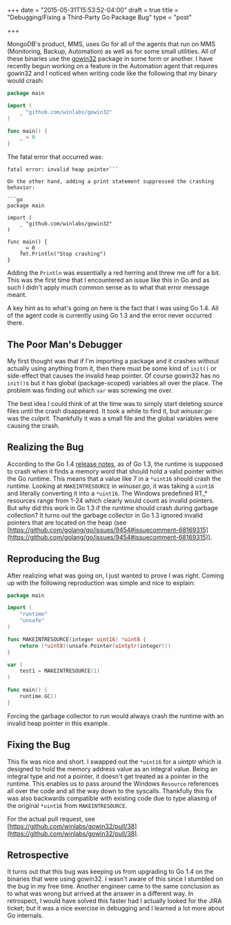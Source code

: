 +++
date = "2015-05-31T15:53:52-04:00"
draft = true
title = "Debugging/Fixing a Third-Party Go Package Bug"
type = "post"

+++

MongoDB's product, MMS, uses Go for all of the agents that run on MMS (Monitoring, Backup, Automation) as well as for some small utilities. All of these binaries use the [gowin32](https://github.com/winlabs/gowin32) package in some form or another. I have recently begun working on a feature in the Automation agent that requires gowin32 and I noticed when writing code like the following that my binary would crash:

<!--more-->

```go
package main

import (
	_ "github.com/winlabs/gowin32"
)

func main() {
	_ = 0
}
```

The fatal error that occurred was:

```runtime: garbage collector found invalid heap pointer *(0x68e60+0x0)=0x1 s=nil
fatal error: invalid heap pointer```

On the other hand, adding a print statement suppressed the crashing behavior:

```go
package main

import (
	_ "github.com/winlabs/gowin32"
)

func main() {
	_ = 0
	fmt.Println("Stop crashing")
}
```

Adding the ```Println``` was essentially a red herring and threw me off for a bit. This was the first time that I encountered an issue like this in Go and as such I didn't apply much common sense as to what that error message meant.

A key hint as to what's going on here is the fact that I was using Go 1.4. All of the agent code is currently using Go 1.3 and the error never occurred there.

## The Poor Man's Debugger

My first thought was that if I'm importing a package and it crashes without actually using anything from it, then there must be some kind of ```init()``` or side-effect that causes the invalid heap pointer. Of course gowin32 has no ```init()```s but it has global (package-scoped) variables all over the place. The problem was finding out which ```var``` was screwing me over.

The best idea I could think of at the time was to simply start deleting source files until the crash disappeared. It took a while to find it, but *winuser.go* was the culprit. Thankfully it was a small file and the global variables were causing the crash.

## Realizing the Bug

According to the Go 1.4 [release notes](https://golang.org/doc/go1.4), as of Go 1.3, the runtime is supposed to crash when it finds a memory word that should hold a valid pointer within the Go runtime. This means that a value like 7 in a ```*uint16``` should crash the runtime. Looking at ```MAKEINTRESOURCE``` in *winuser.go*, it was taking a ```uint16``` and literally converting it into a ```*uint16```. The Windows predefined RT_* resources range from 1-24 which clearly would count as invalid pointers. But why did this work in Go 1.3 if the runtime should crash during garbage collection? It turns out the garbage collector in Go 1.3 ignored invalid pointers that are located on the heap (see [https://github.com/golang/go/issues/9454#issuecomment-68169315](https://github.com/golang/go/issues/9454#issuecomment-68169315)).

## Reproducing the Bug

After realizing what was going on, I just wanted to prove I was right. Coming up with the following reproduction was simple and nice to explain:

```go
package main

import (
    "runtime"
    "unsafe"
)

func MAKEINTRESOURCE(integer uint16) *uint8 {
    return (*uint8)(unsafe.Pointer(uintptr(integer)))
}

var (
    test1 = MAKEINTRESOURCE(1)
)

func main() {
    runtime.GC()
}
```

Forcing the garbage collector to run would always crash the runtime with an invalid heap pointer in this example.

## Fixing the Bug

This fix was nice and short. I swapped out the ```*uint16``` for a uintptr which is designed to hold the memory address value as an integral value. Being an integral type and not a pointer, it doesn't get treated as a pointer in the runtime. This enables us to pass around the Windows ```Resource``` references all over the code and all the way down to the syscalls. Thankfully this fix was also backwards compatible with existing code due to type aliasing of the original ```*uint16``` from ```MAKEINTRESOURCE```.

For the actual pull request, see [https://github.com/winlabs/gowin32/pull/38](https://github.com/winlabs/gowin32/pull/38).

## Retrospective

It turns out that this bug was keeping us from upgrading to Go 1.4 on the binaries that were using gowin32. I wasn't aware of this since I stumbled on the bug in my free time. Another engineer came to the same conclusion as to what was wrong but arrived at the answer in a different way. In retrospect, I would have solved this faster had I actually looked for the JIRA ticket; but it was a nice exercise in debugging and I learned a lot more about Go internals.
